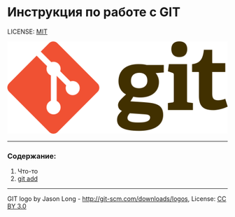 # Инструкция по работе с GIT

LICENSE: [MIT](./license.md)

![](./assets/1024px-Git-logo.svg.png)

---

### Содержание: 
1. Что-то 
2. [git add](./add.md)

---

GIT logo by Jason Long - http://git-scm.com/downloads/logos, License: [CC BY 3.0](https://creativecommons.org/licenses/by/3.0)